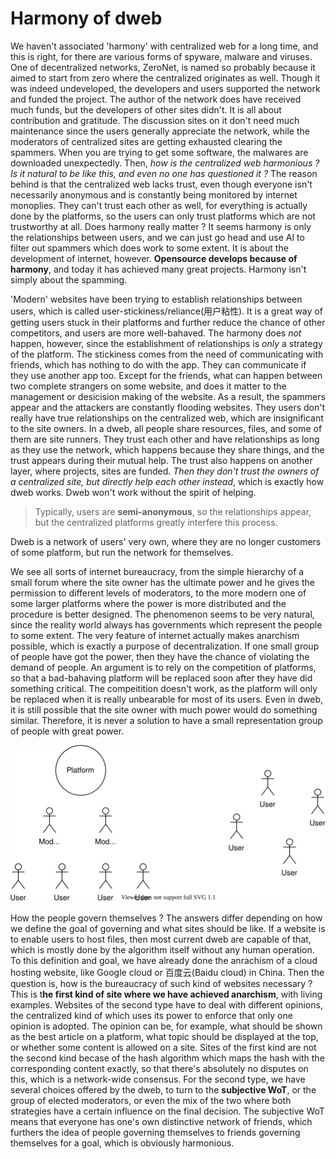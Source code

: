 # Harmony of dweb

We haven't associated 'harmony' with centralized web for a long time, and this is right, for there are various forms of spyware, malware and viruses. One of decentralized networks, ZeroNet, is named so probably because it aimed to start from zero where the centralized originates as well. Though it was indeed undeveloped, the developers and users supported the network and funded the project. The author of the network does have received much funds, but the developers of other sites didn't. It is all about contribution and gratitude. The discussion sites on it don't need much maintenance since the users generally appreciate the network, while the moderators of centralized sites are getting exhausted clearing the spammers. When you are trying to get some software, the malwares are downloaded unexpectedly. Then, *how is the centralized web harmonious ? Is it natural to be like this, and even no one has questioned it ?* The reason behind is that the centralized web lacks trust, even though everyone isn't necessarily anonymous and is constantly being monitored by internet monoplies. They can't trust each other as well, for everything is actually done by the platforms, so the users can only trust platforms which are not trustworthy at all. Does harmony really matter ? It seems harmony is only the relationships between users, and we can just go head and use AI to filter out spammers which does work to some extent. It is about the development of internet, however. **Opensource develops because of harmony**, and today it has achieved many great projects. Harmony isn't simply about the spamming. 

'Modern' websites have been trying to establish relationships between users, which is called user-stickiness/reliance(用户粘性). It is a great way of getting users stuck in their platforms and further reduce the chance of other competitors, and users are more well-bahaved. The harmony does *not* happen, however, since the establishment of relationships is *only* a strategy of the platform. The stickiness comes from the need of communicating with friends, which has nothing to do with the app. They can communicate if they use another app too. Except for the friends, what can happen between two complete strangers on some website, and does it matter to the management or desicision making of the website. As a result, the spammers appear and the attackers are constantly flooding websites. They users don't really have true relationships on the centralized web, which are insignificant to the site owners. In a dweb, all people share resources, files, and some of them are site runners. They trust each other and have relationships as long as they use the network, which happens because they share things, and the trust appears during their mutual help. The trust also happens on another layer, where projects, sites are funded. *Then they don't trust the owners of a centralized site, but directly help each other instead*, which is exactly how dweb works. Dweb won't work without the spirit of helping.

> Typically, users are **semi-anonymous**, so the relationships appear, but the centralized platforms greatly interfere this process.

Dweb is a network of users' very own, where they are no longer customers of some platform, but run the network for themselves.

We see all sorts of internet bureaucracy, from the simple hierarchy of a small forum where the site owner has the ultimate power and he gives the permission to different levels of moderators, to the more modern one of some larger platforms where the power is more distributed and the procedure is better designed. The phenomenon seems to be very natural, since the reality world always has governments which represent the people to some extent. The very feature of internet actually makes anarchism possible, which is exactly a purpose of decentralization. If one small group of people have got the power, then they have the chance of violating the demand of people. An argument is to rely on the competition of platforms, so that a bad-bahaving platform will be replaced soon after they have did something critical. The compeitition doesn't work, as the platform will only be replaced when it is really unbearable for most of its users. Even in dweb, it is still possible that the site owner with much power would do something similar. Therefore, it is never a solution to have a small representation group of people with great power. 

![](./har.drawio.svg)

How the people govern themselves ? The answers differ depending on how we define the goal of governing and what sites should be like. If a website is to enable users to host files, then most current dweb are capable of that, which is mostly done by the algorithm itself without any human operation. To this definition and goal, we have already done the anrachism of a cloud hosting website, like Google cloud or 百度云(Baidu cloud) in China. Then the question is, how is the bureaucracy of such kind of websites necessary ? This is t**he first kind of site where we have achieved anarchism**, with living examples. Websites of the second type have to deal with different opinions, the centralized kind of which uses its power to enforce that only one opinion is adopted. The opinion can be, for example, what should be shown as the best article on a platform, what topic should be displayed at the top, or whether some content is allowed on a site. Sites of the first kind are not the second kind becase of the hash algorithm which maps the hash with the corresponding content exactly, so that there's absolutely no disputes on this, which is a network-wide consensus. For the second type, we have several choices offered by the dweb, to turn to the **subjective WoT**, or the group of elected moderators, or even the mix of the two where both strategies have a certain influence on the final decision. The subjective WoT means that everyone has one's own distinctive network of friends, which furthers the idea of people governing themselves to friends governing themselves for a goal, which is obviously harmonious.